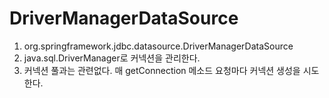 # DriverManagerDataSource
1. org.springframework.jdbc.datasource.DriverManagerDataSource
1. java.sql.DriverManager로 커넥션을 관리한다.
1. 커넥션 풀과는 관련없다. 매 getConnection 메소드 요청마다 커넥션 생성을 시도한다.
